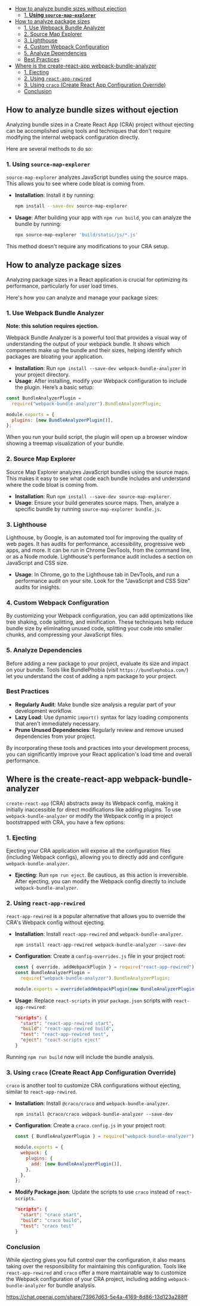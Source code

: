 - [How to analyze bundle sizes without ejection](#how-to-analyze-bundle-sizes-without-ejection)
  - [1. **Using `source-map-explorer`**](#1-using-source-map-explorer)
- [How to analyze package sizes](#how-to-analyze-package-sizes)
  - [1. Use Webpack Bundle Analyzer](#1-use-webpack-bundle-analyzer)
  - [2. Source Map Explorer](#2-source-map-explorer)
  - [3. Lighthouse](#3-lighthouse)
  - [4. Custom Webpack Configuration](#4-custom-webpack-configuration)
  - [5. Analyze Dependencies](#5-analyze-dependencies)
  - [Best Practices](#best-practices)
- [Where is the create-react-app webpack-bundle-analyzer](#where-is-the-create-react-app-webpack-bundle-analyzer)
  - [1. Ejecting](#1-ejecting)
  - [2. Using `react-app-rewired`](#2-using-react-app-rewired)
  - [3. Using `craco` (Create React App Configuration Override)](#3-using-craco-create-react-app-configuration-override)
  - [Conclusion](#conclusion)

## How to analyze bundle sizes without ejection

Analyzing bundle sizes in a Create React App (CRA) project without ejecting can be accomplished using tools and techniques that don't require modifying the internal webpack configuration directly.

Here are several methods to do so:

### 1. **Using `source-map-explorer`**

`source-map-explorer` analyzes JavaScript bundles using the source maps. This allows you to see where code bloat is coming from.

- **Installation**: Install it by running:

  ```bash
  npm install --save-dev source-map-explorer
  ```

- **Usage**: After building your app with `npm run build`, you can analyze the bundle by running:

  ```bash
  npx source-map-explorer 'build/static/js/*.js'
  ```

This method doesn't require any modifications to your CRA setup.

## How to analyze package sizes

Analyzing package sizes in a React application is crucial for optimizing its performance, particularly for user load times.

Here's how you can analyze and manage your package sizes:

### 1. Use Webpack Bundle Analyzer

**Note: this solution requires ejection.**

Webpack Bundle Analyzer is a powerful tool that provides a visual way of understanding the output of your webpack bundle. It shows which components make up the bundle and their sizes, helping identify which packages are bloating your application.

- **Installation**: Run `npm install --save-dev webpack-bundle-analyzer` in your project directory.
- **Usage**: After installing, modify your Webpack configuration to include the plugin. Here’s a basic setup:

```js
const BundleAnalyzerPlugin =
  require("webpack-bundle-analyzer").BundleAnalyzerPlugin;

module.exports = {
  plugins: [new BundleAnalyzerPlugin()],
};
```

When you run your build script, the plugin will open up a browser window showing a treemap visualization of your bundle.

### 2. Source Map Explorer

Source Map Explorer analyzes JavaScript bundles using the source maps. This makes it easy to see what code each bundle includes and understand where the code bloat is coming from.

- **Installation**: Run `npm install --save-dev source-map-explorer`.
- **Usage**: Ensure your build generates source maps. Then, analyze a specific bundle by running `source-map-explorer bundle.js`.

### 3. Lighthouse

Lighthouse, by Google, is an automated tool for improving the quality of web pages. It has audits for performance, accessibility, progressive web apps, and more. It can be run in Chrome DevTools, from the command line, or as a Node module. Lighthouse's performance audit includes a section on JavaScript and CSS size.

- **Usage**: In Chrome, go to the Lighthouse tab in DevTools, and run a performance audit on your site. Look for the "JavaScript and CSS Size" audits for insights.

### 4. Custom Webpack Configuration

By customizing your Webpack configuration, you can add optimizations like tree shaking, code splitting, and minification. These techniques help reduce bundle size by eliminating unused code, splitting your code into smaller chunks, and compressing your JavaScript files.

### 5. Analyze Dependencies

Before adding a new package to your project, evaluate its size and impact on your bundle. Tools like BundlePhobia (visit `https://bundlephobia.com/`) let you understand the cost of adding a npm package to your project.

### Best Practices

- **Regularly Audit**: Make bundle size analysis a regular part of your development workflow.
- **Lazy Load**: Use dynamic `import()` syntax for lazy loading components that aren't immediately necessary.
- **Prune Unused Dependencies**: Regularly review and remove unused dependencies from your project.

By incorporating these tools and practices into your development process, you can significantly improve your React application's load time and overall performance.

## Where is the create-react-app webpack-bundle-analyzer

`create-react-app` (CRA) abstracts away its Webpack config, making it initially inaccessible for direct modifications like adding plugins. To use `webpack-bundle-analyzer` or modify the Webpack config in a project bootstrapped with CRA, you have a few options:

### 1. Ejecting

Ejecting your CRA application will expose all the configuration files (including Webpack configs), allowing you to directly add and configure `webpack-bundle-analyzer`.

- **Ejecting**: Run `npm run eject`. Be cautious, as this action is irreversible. After ejecting, you can modify the Webpack config directly to include `webpack-bundle-analyzer`.

### 2. Using `react-app-rewired`

`react-app-rewired` is a popular alternative that allows you to override the CRA's Webpack config without ejecting.

- **Installation**: Install `react-app-rewired` and `webpack-bundle-analyzer`.

  ```
  npm install react-app-rewired webpack-bundle-analyzer --save-dev
  ```

- **Configuration**: Create a `config-overrides.js` file in your project root:

  ```js
  const { override, addWebpackPlugin } = require("react-app-rewired");
  const BundleAnalyzerPlugin =
    require("webpack-bundle-analyzer").BundleAnalyzerPlugin;

  module.exports = override(addWebpackPlugin(new BundleAnalyzerPlugin()));
  ```

- **Usage**: Replace `react-scripts` in your `package.json` scripts with `react-app-rewired`:

  ```json
  "scripts": {
    "start": "react-app-rewired start",
    "build": "react-app-rewired build",
    "test": "react-app-rewired test",
    "eject": "react-scripts eject"
  }
  ```

Running `npm run build` now will include the bundle analysis.

### 3. Using `craco` (Create React App Configuration Override)

`craco` is another tool to customize CRA configurations without ejecting, similar to `react-app-rewired`.

- **Installation**: Install `@craco/craco` and `webpack-bundle-analyzer`.

  ```
  npm install @craco/craco webpack-bundle-analyzer --save-dev
  ```

- **Configuration**: Create a `craco.config.js` in your project root:

  ```js
  const { BundleAnalyzerPlugin } = require("webpack-bundle-analyzer");

  module.exports = {
    webpack: {
      plugins: {
        add: [new BundleAnalyzerPlugin()],
      },
    },
  };
  ```

- **Modify Package.json**: Update the scripts to use `craco` instead of `react-scripts`.

  ```json
  "scripts": {
    "start": "craco start",
    "build": "craco build",
    "test": "craco test"
  }
  ```

### Conclusion

While ejecting gives you full control over the configuration, it also means taking over the responsibility for maintaining this configuration. Tools like `react-app-rewired` and `craco` offer a more maintainable way to customize the Webpack configuration of your CRA project, including adding `webpack-bundle-analyzer` for bundle analysis.

https://chat.openai.com/share/73967d63-5e4a-4169-8d86-13d123a288ff
